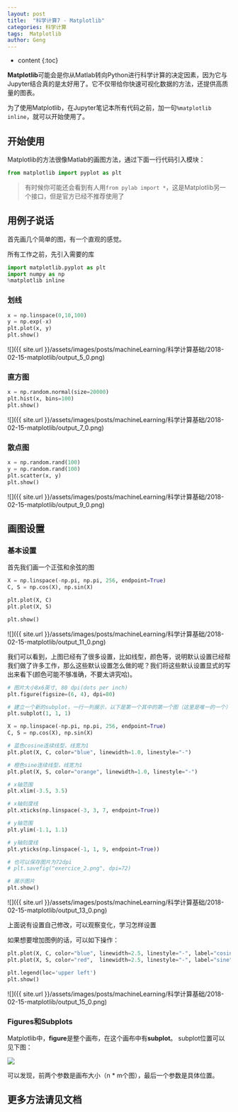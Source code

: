 ```yaml
---
layout: post
title:  "科学计算7 - Matplotlib"
categories: 科学计算
tags:  Matplotlib
author: Geng
---
```


* content
{:toc}

**Matplotlib**可能会是你从Matlab转向Python进行科学计算的决定因素，因为它与Jupyter结合真的是太好用了。它不仅带给你快速可视化数据的方法，还提供高质量的图表。

为了使用Matplotlib，在Jupyter笔记本所有代码之前，加一句`%matplotlib inline`，就可以开始使用了。








## 开始使用
Matplotlib的方法很像Matlab的画图方法，通过下面一行代码引入模块：
```python
from matplotlib import pyplot as plt
```

> 有时候你可能还会看到有人用`from pylab import *`，这是Matplotlib另一个接口，但是官方已经不推荐使用了

## 用例子说话
首先画几个简单的图，有一个直观的感觉。

所有工作之前，先引入需要的库


```python
import matplotlib.pyplot as plt
import numpy as np
%matplotlib inline
```

### 划线


```python
x = np.linspace(0,10,100)
y = np.exp(-x)
plt.plot(x, y)
plt.show()
```


![]({{ site.url }}/assets/images/posts/machineLearning/科学计算基础/2018-02-15-matplotlib/output_5_0.png)


### 直方图


```python
x = np.random.normal(size=20000)
plt.hist(x, bins=100)
plt.show()
```


![]({{ site.url }}/assets/images/posts/machineLearning/科学计算基础/2018-02-15-matplotlib/output_7_0.png)


### 散点图


```python
x = np.random.rand(100)
y = np.random.rand(100)
plt.scatter(x, y)
plt.show()
```


![]({{ site.url }}/assets/images/posts/machineLearning/科学计算基础/2018-02-15-matplotlib/output_9_0.png)


## 画图设置

### 基本设置

首先我们画一个正弦和余弦的图


```python
X = np.linspace(-np.pi, np.pi, 256, endpoint=True)
C, S = np.cos(X), np.sin(X)

plt.plot(X, C)
plt.plot(X, S)

plt.show()
```


![]({{ site.url }}/assets/images/posts/machineLearning/科学计算基础/2018-02-15-matplotlib/output_11_0.png)


我们可以看到，上图已经有了很多设置，比如线型，颜色等，说明默认设置已经帮我们做了许多工作，那么这些默认设置怎么做的呢？我们将这些默认设置显式的写出来看下(颜色可能不够准确，不要太讲究哈)。


```python
# 图片大小8x6英寸, 80 dpi(dots per inch)
plt.figure(figsize=(6, 4), dpi=80)

# 建立一个新的subplot，一行一列展示，以下是第一个其中的第一个图（这里是唯一的一个）
plt.subplot(1, 1, 1)

X = np.linspace(-np.pi, np.pi, 256, endpoint=True)
C, S = np.cos(X), np.sin(X)

# 蓝色cosine连续线型，线宽为1
plt.plot(X, C, color="blue", linewidth=1.0, linestyle="-")

# 橙色sine连续线型，线宽为1
plt.plot(X, S, color="orange", linewidth=1.0, linestyle="-")

# x轴范围
plt.xlim(-3.5, 3.5)

# x轴刻度线
plt.xticks(np.linspace(-3, 3, 7, endpoint=True))

# y轴范围
plt.ylim(-1.1, 1.1)

# y轴刻度线
plt.yticks(np.linspace(-1, 1, 9, endpoint=True))

# 也可以保存图片为72dpi
# plt.savefig("exercice_2.png", dpi=72)

# 展示图片
plt.show()
```


![]({{ site.url }}/assets/images/posts/machineLearning/科学计算基础/2018-02-15-matplotlib/output_13_0.png)


上面说有设置自己修改，可以观察变化，学习怎样设置

如果想要增加图例的话，可以如下操作：


```python
plt.plot(X, C, color="blue", linewidth=2.5, linestyle="-", label="cosine")
plt.plot(X, S, color="red",  linewidth=2.5, linestyle="-", label="sine")

plt.legend(loc='upper left')
plt.show()
```


![]({{ site.url }}/assets/images/posts/machineLearning/科学计算基础/2018-02-15-matplotlib/output_15_0.png)


### Figures和Subplots
Matplotlib中，**figure**是整个画布，在这个画布中有**subplot**。
subplot位置可以见下图：

![](http://www.scipy-lectures.org/_images/sphx_glr_plot_subplot-grid_001.png)

可以发现，前两个参数是画布大小（n * m个图），最后一个参数是具体位置。

## 更多方法请见文档
